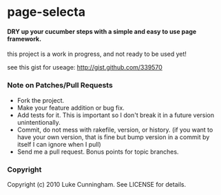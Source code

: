 page-selecta
============

#### DRY up your cucumber steps with a simple and easy to use page framework. ####

this project is a work in progress, and not ready to be used yet!

see this gist for useage:
http://gist.github.com/339570


### Note on Patches/Pull Requests ###
 
* Fork the project.
* Make your feature addition or bug fix.
* Add tests for it. This is important so I don't break it in a
  future version unintentionally.
* Commit, do not mess with rakefile, version, or history.
  (if you want to have your own version, that is fine but bump version in a commit by itself I can ignore when I pull)
* Send me a pull request. Bonus points for topic branches.

### Copyright ###

Copyright (c) 2010 Luke Cunningham. See LICENSE for details.
